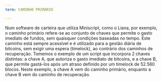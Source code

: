 ```yaml
---
term: CAMINHO PRIMÁRIO

---
```

Num software de carteira que utiliza Miniscript, como o Liana, por exemplo, o caminho primário refere-se ao conjunto de chaves que permite o gasto imediato de fundos, sem quaisquer condições baseadas no tempo. Este caminho está sempre acessível e é utilizado para a gestão diária de bitcoins, sem exigir uma espera (timelock), ao contrário dos caminhos de recuperação. Tomemos o exemplo de um script que incorpora 2 chaves distintas: a chave A, que autoriza o gasto imediato de bitcoins, e a chave B, que permite gastá-los após um atraso definido por um timelock de 52.560 blocos. Neste exemplo, a chave A vem do caminho primário, enquanto a chave B vem do caminho de recuperação.